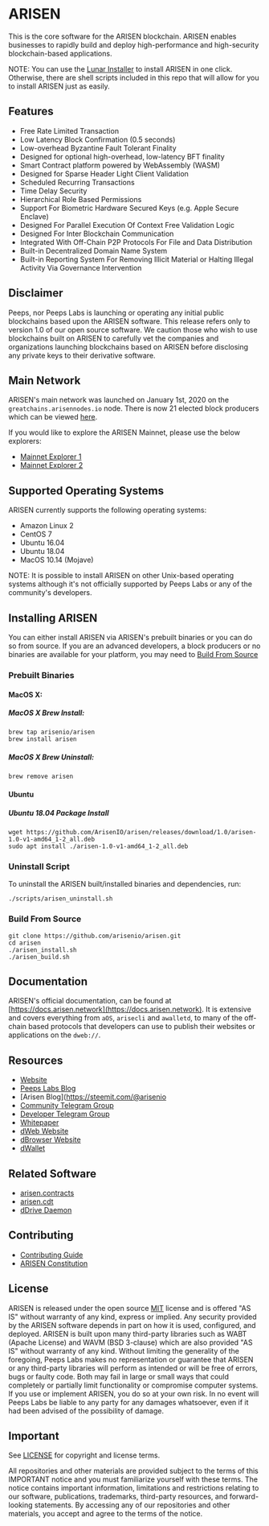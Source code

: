 # ARISEN 
This is the core software for the ARISEN blockchain. ARISEN enables businesses to rapidly build and deploy high-performance and high-security blockchain-based applications.

NOTE: You can use the [Lunar Installer](https://github.com/peepsx/lunar) to install ARISEN in one click. Otherwise, there are shell scripts included in this repo that will allow for you to install ARISEN just as easily.

## Features
- Free Rate Limited Transaction
- Low Latency Block Confirmation (0.5 seconds)
- Low-overhead Byzantine Fault Tolerant Finality
- Designed for optional high-overhead, low-latency BFT finality
- Smart Contract platform powered by WebAssembly (WASM)
- Designed for Sparse Header Light Client Validation
- Scheduled Recurring Transactions
- Time Delay Security
- Hierarchical Role Based Permissions
- Support For Biometric Hardware Secured Keys (e.g. Apple Secure Enclave)
- Designed For Parallel Execution Of Context Free Validation Logic
- Designed For Inter Blockchain Communication
- Integrated With Off-Chain P2P Protocols For File and Data Distribution
- Built-in Decentralized Domain Name System
- Built-in Reporting System For Removing Illicit Material or Halting Illegal Activity Via Governance Intervention

## Disclaimer
Peeps, nor Peeps Labs is launching or operating any initial public blockchains based upon the ARISEN software. This release refers only to version 1.0 of our open source software. We caution those who wish to use blockchains built on ARISEN to carefully vet the companies and organizations launching blockchains based on ARISEN before disclosing any private keys to their derivative software.

## Main Network
ARISEN's main network was launched on January 1st, 2020 on the `greatchains.arisennodes.io` node. There is now 21 elected block producers which can be viewed [here](https://live.arisen.network). 

If you would like to explore the ARISEN Mainnet, please use the below explorers:
- [Mainnet Explorer 1](https://data.arisen.network)
- [Mainnet Explorer 2](https://explorer.arisen.network)

## Supported Operating Systems
ARISEN currently supports the following operating systems:
- Amazon Linux 2
- CentOS 7 
- Ubuntu 16.04
- Ubuntu 18.04
- MacOS 10.14 (Mojave)

NOTE: It is possible to install ARISEN on other Unix-based operating systems although it's not officially supported by Peeps Labs or any of the community's developers.

## Installing ARISEN
You can either install ARISEN via ARISEN's prebuilt binaries or you can do so from source. If you are an advanced developers, a block producers or no binaries are available for your platform, you may need to [Build From Source](#build-from-source)

### Prebuilt Binaries

#### MacOS X:
##### MacOS X Brew Install:
```
brew tap arisenio/arisen
brew install arisen
```

##### MacOS X Brew Uninstall:
```
brew remove arisen
```

#### Ubuntu 
##### Ubuntu 18.04 Package Install
```
wget https://github.com/ArisenIO/arisen/releases/download/1.0/arisen-1.0-v1-amd64_1-2_all.deb
sudo apt install ./arisen-1.0-v1-amd64_1-2_all.deb
```

### Uninstall Script
To uninstall the ARISEN built/installed binaries and dependencies, run:
```
./scripts/arisen_uninstall.sh
```

### Build From Source
```
git clone https://github.com/arisenio/arisen.git
cd arisen
./arisen_install.sh
./arisen_build.sh
```

## Documentation
ARISEN's official documentation, can be found at [https://docs.arisen.network](https://docs.arisen.network). It is extensive and covers everything from `aOS`, `arisecli` and `awalletd`, to many of the off-chain based protocols that developers can use to publish their websites or applications on the `dweb://`. 

## Resources
- [Website](https://arisen.network)
- [Peeps Labs Blog](https://peepsology.medium.com/)
- [Arisen Blog](https://steemit.com/@arisenio
- [Community Telegram Group](https://t.me/AriseArmy)
- [Developer Telegram Group](https://t.me/arisenio)
- [Whitepaper](https://github.com/arisenio/technical-whitepaper)
- [dWeb Website](https://dwebx.org)
- [dBrowser Website](http://dbrowser.com)
- [dWallet](https://peepsx.com/dwallet)

## Related Software
- [arisen.contracts](https://github.com/arisenio/arisen.contracts)
- [arisen.cdt](https://github.com/arisenio/arisen.cdt)
- [dDrive Daemon](https://github.com/distributedweb/ddrive-daemon)


## Contributing
- [Contributing Guide](CONTRIBUTING.md)
- [ARISEN Constitution](https://github.com/arisenio/constitution)

## License
ARISEN is released under the open source [MIT](LICENSE.md) license and is offered "AS IS" without warranty of any kind, express or implied. Any security provided by the ARISEN software depends in part on how it is used, configured, and deployed. ARISEN is built upon many third-party libraries such as WABT (Apache License) and WAVM (BSD 3-clause) which are also provided "AS IS" without warranty of any kind. Without limiting the generality of the foregoing, Peeps Labs makes no representation or guarantee that ARISEN or any third-party libraries will perform as intended or will be free of errors, bugs or faulty code. Both may fail in large or small ways that could completely or partially limit functionality or compromise computer systems. If you use or implement ARISEN, you do so at your own risk. In no event will Peeps Labs be liable to any party for any damages whatsoever, even if it had been advised of the possibility of damage.


## Important
See [LICENSE](LICENSE.md) for copyright and license terms.

All repositories and other materials are provided subject to the terms of this IMPORTANT notice and you must familiarize yourself with these terms. The notice contains important information, limitations and restrictions relating to our software, publications, trademarks, third-party resources, and forward-looking statements. By accessing any of our repositories and other materials, you accept and agree to the terms of the notice.
